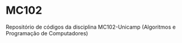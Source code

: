 # MC102
Repositório de códigos da disciplina MC102-Unicamp (Algoritmos e Programação de Computadores)
